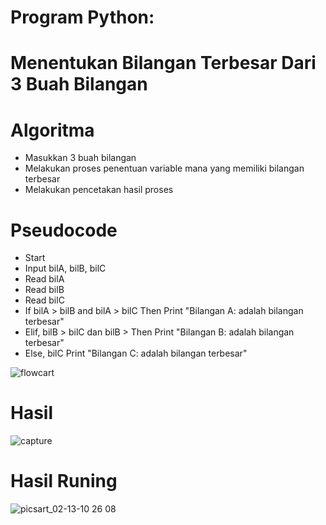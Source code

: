 # Program Python: 
# Menentukan Bilangan Terbesar Dari 3 Buah Bilangan
# Algoritma

* Masukkan 3 buah bilangan
* Melakukan proses penentuan variable mana yang memiliki bilangan terbesar
* Melakukan pencetakan hasil proses

# Pseudocode
* Start
* Input bilA, bilB, bilC
* Read bilA
* Read bilB
* Read bilC
* If bilA > bilB and bilA > bilC Then Print "Bilangan A: adalah bilangan terbesar"
* Elif, bilB > bilC dan bilB > Then Print "Bilangan B: adalah bilangan terbesar"
* Else, bilC Print "Bilangan C: adalah bilangan terbesar"

![flowcart](https://user-images.githubusercontent.com/45952796/52724940-d722b080-2fe2-11e9-8080-0b105fd7dd7b.png)

# Hasil
![capture](https://user-images.githubusercontent.com/45952796/52725674-3fbe5d00-2fe4-11e9-90c5-729745009bcf.PNG)

# Hasil Runing
![picsart_02-13-10 26 08](https://user-images.githubusercontent.com/45952796/52725744-5c5a9500-2fe4-11e9-9f52-a5fbfe21679e.jpg)

